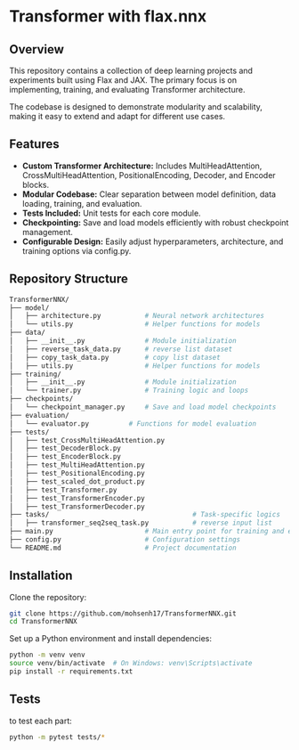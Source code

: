 # Transformer with flax.nnx

## Overview
This repository contains a collection of deep learning projects and experiments built using Flax and JAX. The primary focus is on implementing, training, and evaluating Transformer architecture.

The codebase is designed to demonstrate modularity and scalability, making it easy to extend and adapt for different use cases.

## Features
- **Custom Transformer Architecture:** Includes MultiHeadAttention, CrossMultiHeadAttention, PositionalEncoding, Decoder, and Encoder blocks.
- **Modular Codebase:** Clear separation between model definition, data loading, training, and evaluation.
- **Tests Included:** Unit tests for each core module.
- **Checkpointing:** Save and load models efficiently with robust checkpoint management.
- **Configurable Design:** Easily adjust hyperparameters, architecture, and training options via config.py.

## Repository Structure
```bash
TransformerNNX/
├── model/
│   ├── architecture.py           # Neural network architectures 
│   └── utils.py                  # Helper functions for models
├── data/
│   ├── __init__.py               # Module initialization
│   ├── reverse_task_data.py      # reverse list dataset
│   ├── copy_task_data.py         # copy list dataset
│   ├── utils.py                  # Helper functions for models
├── training/
│   ├── __init__.py               # Module initialization
│   └── trainer.py                # Training logic and loops
├── checkpoints/
│   └── checkpoint_manager.py     # Save and load model checkpoints
├── evaluation/
│   └── evaluator.py          # Functions for model evaluation
├── tests/
│   ├── test_CrossMultiHeadAttention.py             
│   ├── test_DecoderBlock.py             
│   ├── test_EncoderBlock.py              
│   ├── test_MultiHeadAttention.py              
│   ├── test_PositionalEncoding.py        
│   ├── test_scaled_dot_product.py             
│   ├── test_Transformer.py        
│   ├── test_TransformerEncoder.py        
│   ├── test_TransformerDecoder.py        
├── tasks/                                    # Task-specific logics
│   ├── transformer_seq2seq_task.py           # reverse input list
├── main.py                       # Main entry point for training and evaluation
├── config.py                     # Configuration settings
└── README.md                     # Project documentation
```

## Installation
Clone the repository:

```bash
git clone https://github.com/mohsenh17/TransformerNNX.git
cd TransformerNNX
```
Set up a Python environment and install dependencies:

```bash
python -m venv venv
source venv/bin/activate  # On Windows: venv\Scripts\activate
pip install -r requirements.txt
```

## Tests

to test each part:

```bash
python -m pytest tests/*
```